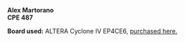 **Alex Martorano**\
**CPE 487**

**Board used:** ALTERA Cyclone IV EP4CE6, [purchased here.](https://www.banggood.com/ALTERA-Cyclone-IV-EP4CE6-FPGA-Development-Board-Kit-Altera-EP4CE-NIOSII-FPGA-Board-and-USB-Downloader-Infrared-Controller-p-1622523.html?rmmds=search&cur_warehouse=CN)
